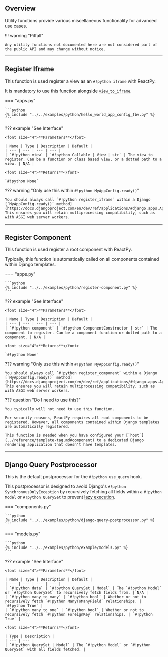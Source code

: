 ## Overview

<p class="intro" markdown>

Utility functions provide various miscellaneous functionality for advanced use cases.

</p>

!!! warning "Pitfall"

    Any utility functions not documented here are not considered part of the public API and may change without notice.

---

## Register Iframe

This function is used register a view as an `#!python iframe` with ReactPy.

It is mandatory to use this function alongside [`view_to_iframe`](../reference/components.md#view-to-iframe).

=== "apps.py"

    ```python
    {% include "../../examples/python/hello_world_app_config_fbv.py" %}
    ```

??? example "See Interface"

    <font size="4">**Parameters**</font>

    | Name | Type | Description | Default |
    | --- | --- | --- | --- |
    | `#!python view` | `#!python Callable | View | str` | The view to register. Can be a function or class based view, or a dotted path to a view. | N/A |

    <font size="4">**Returns**</font>

    `#!python None`

??? warning "Only use this within `#!python MyAppConfig.ready()`"

    You should always call `#!python register_iframe` within a Django [`MyAppConfig.ready()` method](https://docs.djangoproject.com/en/dev/ref/applications/#django.apps.AppConfig.ready). This ensures you will retain multiprocessing compatibility, such as with ASGI web server workers.

---

## Register Component

This function is used register a root component with ReactPy.

Typically, this function is automatically called on all components contained within Django templates.

=== "apps.py"

    ```python
    {% include "../../examples/python/register-component.py" %}
    ```

??? example "See Interface"

    <font size="4">**Parameters**</font>

    | Name | Type | Description | Default |
    | --- | --- | --- | --- |
    | `#!python component` | `#!python ComponentConstructor | str` | The component to register. Can be a component function or dotted path to a component. | N/A |

    <font size="4">**Returns**</font>

    `#!python None`

??? warning "Only use this within `#!python MyAppConfig.ready()`"

    You should always call `#!python register_component` within a Django [`MyAppConfig.ready()` method](https://docs.djangoproject.com/en/dev/ref/applications/#django.apps.AppConfig.ready). This ensures you will retain multiprocessing compatibility, such as with ASGI web server workers.

??? question "Do I need to use this?"

    You typically will not need to use this function.

    For security reasons, ReactPy requires all root components to be registered. However, all components contained within Django templates are automatically registered.

    This function is needed when you have configured your [`host`](../reference/template-tag.md#component) to a dedicated Django rendering application that doesn't have templates.

---

## Django Query Postprocessor

This is the default postprocessor for the `#!python use_query` hook.

This postprocessor is designed to avoid Django's `#!python SynchronousOnlyException` by recursively fetching all fields within a `#!python Model` or `#!python QuerySet` to prevent [lazy execution](https://docs.djangoproject.com/en/dev/topics/db/queries/#querysets-are-lazy).

=== "components.py"

    ```python
    {% include "../../examples/python/django-query-postprocessor.py" %}
    ```

=== "models.py"

    ```python
    {% include "../../examples/python/example/models.py" %}
    ```

??? example "See Interface"

    <font size="4">**Parameters**</font>

    | Name | Type | Description | Default |
    | --- | --- | --- | --- |
    | `#!python data` | `#!python QuerySet | Model` | The `#!python Model` or `#!python QuerySet` to recursively fetch fields from. | N/A |
    | `#!python many_to_many` | `#!python bool` | Whether or not to recursively fetch `#!python ManyToManyField` relationships. | `#!python True` |
    | `#!python many_to_one` | `#!python bool` | Whether or not to recursively fetch `#!python ForeignKey` relationships. | `#!python True` |

    <font size="4">**Returns**</font>

    | Type | Description |
    | --- | --- |
    | `#!python QuerySet | Model` | The `#!python Model` or `#!python QuerySet` with all fields fetched. |
